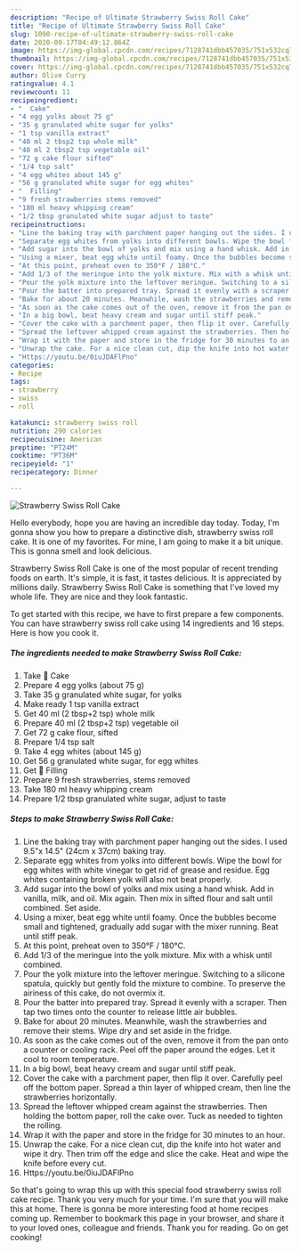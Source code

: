 ```yaml
---
description: "Recipe of Ultimate Strawberry Swiss Roll Cake"
title: "Recipe of Ultimate Strawberry Swiss Roll Cake"
slug: 1090-recipe-of-ultimate-strawberry-swiss-roll-cake
date: 2020-09-17T04:49:12.864Z
image: https://img-global.cpcdn.com/recipes/7128741dbb457035/751x532cq70/strawberry-swiss-roll-cake-recipe-main-photo.jpg
thumbnail: https://img-global.cpcdn.com/recipes/7128741dbb457035/751x532cq70/strawberry-swiss-roll-cake-recipe-main-photo.jpg
cover: https://img-global.cpcdn.com/recipes/7128741dbb457035/751x532cq70/strawberry-swiss-roll-cake-recipe-main-photo.jpg
author: Olive Curry
ratingvalue: 4.1
reviewcount: 11
recipeingredient:
- "  Cake"
- "4 egg yolks about 75 g"
- "35 g granulated white sugar for yolks"
- "1 tsp vanilla extract"
- "40 ml 2 tbsp2 tsp whole milk"
- "40 ml 2 tbsp2 tsp vegetable oil"
- "72 g cake flour sifted"
- "1/4 tsp salt"
- "4 egg whites about 145 g"
- "56 g granulated white sugar for egg whites"
- "  Filling"
- "9 fresh strawberries stems removed"
- "180 ml heavy whipping cream"
- "1/2 tbsp granulated white sugar adjust to taste"
recipeinstructions:
- "Line the baking tray with parchment paper hanging out the sides. I used 9.5&#34;x 14.5&#34; (24cm x 37cm) baking tray."
- "Separate egg whites from yolks into different bowls. Wipe the bowl for egg whites with white vinegar to get rid of grease and residue. Egg whites containing broken yolk will also not beat properly."
- "Add sugar into the bowl of yolks and mix using a hand whisk. Add in vanilla, milk, and oil. Mix again. Then mix in sifted flour and salt until combined. Set aside."
- "Using a mixer, beat egg white until foamy. Once the bubbles become small and tightened, gradually add sugar with the mixer running. Beat until stiff peak."
- "At this point, preheat oven to 350°F / 180°C."
- "Add 1/3 of the meringue into the yolk mixture. Mix with a whisk until combined."
- "Pour the yolk mixture into the leftover meringue. Switching to a silicone spatula, quickly but gently fold the mixture to combine. To preserve the airiness of this cake, do not overmix it."
- "Pour the batter into prepared tray. Spread it evenly with a scraper. Then tap two times onto the counter to release little air bubbles."
- "Bake for about 20 minutes. Meanwhile, wash the strawberries and remove their stems. Wipe dry and set aside in the fridge."
- "As soon as the cake comes out of the oven, remove it from the pan onto a counter or cooling rack. Peel off the paper around the edges. Let it cool to room temperature."
- "In a big bowl, beat heavy cream and sugar until stiff peak."
- "Cover the cake with a parchment paper, then flip it over. Carefully peel off the bottom paper. Spread a thin layer of whipped cream, then line the strawberries horizontally."
- "Spread the leftover whipped cream against the strawberries. Then holding the bottom paper, roll the cake over. Tuck as needed to tighten the rolling."
- "Wrap it with the paper and store in the fridge for 30 minutes to an hour."
- "Unwrap the cake. For a nice clean cut, dip the knife into hot water and wipe it dry. Then trim off the edge and slice the cake. Heat and wipe the knife before every cut."
- "Https://youtu.be/0iuJDAFlPno"
categories:
- Recipe
tags:
- strawberry
- swiss
- roll

katakunci: strawberry swiss roll 
nutrition: 290 calories
recipecuisine: American
preptime: "PT24M"
cooktime: "PT36M"
recipeyield: "1"
recipecategory: Dinner

---
```



![Strawberry Swiss Roll Cake](https://img-global.cpcdn.com/recipes/7128741dbb457035/751x532cq70/strawberry-swiss-roll-cake-recipe-main-photo.jpg)

Hello everybody, hope you are having an incredible day today. Today, I'm gonna show you how to prepare a distinctive dish, strawberry swiss roll cake. It is one of my favorites. For mine, I am going to make it a bit unique. This is gonna smell and look delicious.

Strawberry Swiss Roll Cake is one of the most popular of recent trending foods on earth. It's simple, it is fast, it tastes delicious. It is appreciated by millions daily. Strawberry Swiss Roll Cake is something that I've loved my whole life. They are nice and they look fantastic.




To get started with this recipe, we have to first prepare a few components. You can have strawberry swiss roll cake using 14 ingredients and 16 steps. Here is how you cook it.

<!--inarticleads1-->

##### The ingredients needed to make Strawberry Swiss Roll Cake:

1. Take  🍰 Cake
1. Prepare 4 egg yolks (about 75 g)
1. Take 35 g granulated white sugar, for yolks
1. Make ready 1 tsp vanilla extract
1. Get 40 ml (2 tbsp+2 tsp) whole milk
1. Prepare 40 ml (2 tbsp+2 tsp) vegetable oil
1. Get 72 g cake flour, sifted
1. Prepare 1/4 tsp salt
1. Take 4 egg whites (about 145 g)
1. Get 56 g granulated white sugar, for egg whites
1. Get  🍓 Filling
1. Prepare 9 fresh strawberries, stems removed
1. Take 180 ml heavy whipping cream
1. Prepare 1/2 tbsp granulated white sugar, adjust to taste




<!--inarticleads2-->

##### Steps to make Strawberry Swiss Roll Cake:

1. Line the baking tray with parchment paper hanging out the sides. I used 9.5&#34;x 14.5&#34; (24cm x 37cm) baking tray.
1. Separate egg whites from yolks into different bowls. Wipe the bowl for egg whites with white vinegar to get rid of grease and residue. Egg whites containing broken yolk will also not beat properly.
1. Add sugar into the bowl of yolks and mix using a hand whisk. Add in vanilla, milk, and oil. Mix again. Then mix in sifted flour and salt until combined. Set aside.
1. Using a mixer, beat egg white until foamy. Once the bubbles become small and tightened, gradually add sugar with the mixer running. Beat until stiff peak.
1. At this point, preheat oven to 350°F / 180°C.
1. Add 1/3 of the meringue into the yolk mixture. Mix with a whisk until combined.
1. Pour the yolk mixture into the leftover meringue. Switching to a silicone spatula, quickly but gently fold the mixture to combine. To preserve the airiness of this cake, do not overmix it.
1. Pour the batter into prepared tray. Spread it evenly with a scraper. Then tap two times onto the counter to release little air bubbles.
1. Bake for about 20 minutes. Meanwhile, wash the strawberries and remove their stems. Wipe dry and set aside in the fridge.
1. As soon as the cake comes out of the oven, remove it from the pan onto a counter or cooling rack. Peel off the paper around the edges. Let it cool to room temperature.
1. In a big bowl, beat heavy cream and sugar until stiff peak.
1. Cover the cake with a parchment paper, then flip it over. Carefully peel off the bottom paper. Spread a thin layer of whipped cream, then line the strawberries horizontally.
1. Spread the leftover whipped cream against the strawberries. Then holding the bottom paper, roll the cake over. Tuck as needed to tighten the rolling.
1. Wrap it with the paper and store in the fridge for 30 minutes to an hour.
1. Unwrap the cake. For a nice clean cut, dip the knife into hot water and wipe it dry. Then trim off the edge and slice the cake. Heat and wipe the knife before every cut.
1. Https://youtu.be/0iuJDAFlPno




So that's going to wrap this up with this special food strawberry swiss roll cake recipe. Thank you very much for your time. I'm sure that you will make this at home. There is gonna be more interesting food at home recipes coming up. Remember to bookmark this page in your browser, and share it to your loved ones, colleague and friends. Thank you for reading. Go on get cooking!
